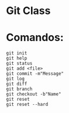 Git Class
======

# Comandos:

```
git init
git help
git status
git add <file>
git commit -m"Message"
git log
git diff
git branch
git checkout -b"Name"
git reset
git reset --hard
```